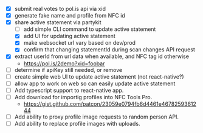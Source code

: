 - [x] submit real votes to pol.is api via xid
- [x] generate fake name and profile from NFC id
- [x] share active statement via partykit
  - [ ] add simple CLI command to update active statement
  - [x] add UI for updating active statement
  - [x] make websocket url vary based on dev/prod
  - [x] confirm that changing statementId during scan changes API request
- [x] extract userId from url data when available, and NFC tag id otherwise
  - https://pol.is/2demo?xid=foobar
- [ ] determine if apiKey still needed, or remove
- [ ] create simple web UI to update active statement (not react-native?)
- [ ] allow app to work on web so can easily update active statement
- [ ] Add typescript support to react-native app.
- [ ] Add download for importig profiles into NFC Tools Pro.
  - https://gist.github.com/patcon/23059e0794fb6d4461e4678259361244
- [ ] Add ability to proxy profile image requests to random person API.
- [ ] Add ability to replace profile images with uploads.
